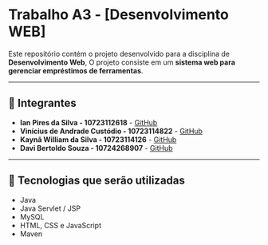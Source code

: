 # Trabalho A3 - [Desenvolvimento WEB]

Este repositório contém o projeto desenvolvido para a disciplina de **Desenvolvimento Web**, O projeto consiste em um **sistema web para gerenciar empréstimos de ferramentas**.

---

## 👥 Integrantes

- **Ian Pires da Silva - 10723112618** - [GitHub](https://github.com/piresiann)
- **Vinícius de Andrade Custódio - 10723114822** - [GitHub](https://github.com/Viniciuss2004)
- **Kaynã William da Silva - 10723114126** - [GitHub](https://github.com/KaynaWll)
- **Davi Bertoldo Souza - 10724268907** - [GitHub](https://github.com/davibertoldo)

---

## 🚀 Tecnologias que serão utilizadas
- Java
- Java Servlet / JSP
- MySQL
- HTML, CSS e JavaScript
- Maven


